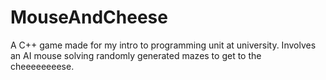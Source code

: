 # MouseAndCheese
A C++ game made for my intro to programming unit at university. Involves an AI mouse solving randomly generated mazes to get to the cheeeeeeeese.
